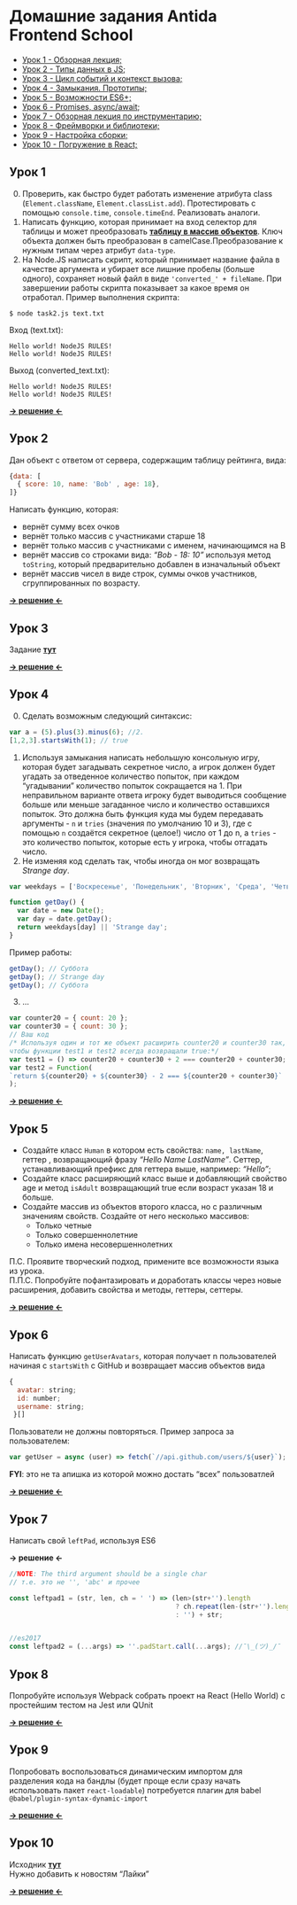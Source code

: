 # Домашние задания Antida Frontend School
* [Урок 1 - Обзорная лекция;](#урок-1)
* [Урок 2 - Типы данных в JS;](#урок-2)
* [Урок 3 - Цикл событий и контекст вызова;](#урок-3)
* [Урок 4 - Замыкания. Прототипы;](#урок-4)
* [Урок 5 - Возможности ES6+;](#урок-5)
* [Урок 6 - Promises, async/await;](#урок-6)
* [Урок 7 - Обзорная лекция по инструментарию;](#урок-7)
* [Урок 8 - Фреймворки и библиотеки;](#урок-8)
* [Урок 9 - Настройка сборки;](#урок-9)
* [Урок 10 - Погружение в React;](#урок-10)


## Урок 1

0. Проверить, как быстро будет работать изменение атрибута class (`Element.className`, `Element.classList.add`). Протестировать с помощью `console.time`, `console.timeEnd`. Реализовать аналоги.
1. Написать функцию, которая принимает на вход селектор для таблицы и может преобразовать **[таблицу в массив объектов](https://output.jsbin.com/gevudig/1/)**. Ключ объекта должен быть преобразован в camelCase.Преобразование к нужным типам через атрибут `data-type`.
2. На Node.JS написать скрипт, который принимает название файла в качестве аргумента и убирает все лишние пробелы (больше одного), сохраняет новый файл в виде `'converted_' + fileName`. При завершении работы скрипта показывает за какое время он отработал. Пример выполнения скрипта:
```
$ node task2.js text.txt
```
Вход (text.txt):
```
Hello world! NodeJS RULES!
Hello world! NodeJS RULES!
```
Выход (converted_text.txt):
```
Hello world! NodeJS RULES!
Hello world! NodeJS RULES!
```

**[→ решение ←](/lesson-1)**



## Урок 2

Дан объект с ответом от сервера, содержащим таблицу рейтинга, вида:
```javascript
{data: [
  { score: 10, name: 'Bob' , age: 18},
]}
```
Написать функцию, которая:
  * вернёт сумму всех очков
  * вернёт только массив с участниками старше 18
  * вернёт только массив с участниками с именем, начинающимся на B
  * вернёт массив со строками вида: *“Bob - 18: 10”* используя метод `toString`, который предварительно добавлен в изначальный объект
  * вернёт массив чисел в виде строк, суммы очков участников, сгруппированных по возрасту.

**[→ решение ←](/lesson-2)**



## Урок 3

Задание **[тут](https://docs.google.com/document/d/1teOurPKQMmLJi4RMWrM9FA035t4OoyVOIHLSKjsxH60/edit)**

**[→ решение ←](/lesson-3)**


## Урок 4

0. Сделать возможным следующий синтаксис:
```javascript
var a = (5).plus(3).minus(6); //2. 
[1,2,3].startsWith(1); // true
```
1. Используя замыкания написать небольшую консольную игру, которая будет загадывать секретное число, а игрок должен будет угадать за отведенное количество попыток, при каждом “угадывании” количество попыток сокращается на 1. При неправильном варианте ответа игроку будет выводиться сообщение больше или меньше загаданное число и количество оставшихся попыток. Это должна быть функция куда мы будем передавать аргументы - `n` и `tries` (значения по умолчанию 10 и 3), где с помощью `n` создаётся секретное (целое!) число от 1 до n, а `tries` - это количество попыток, которые есть у игрока, чтобы отгадать число.
2. Не изменяя код сделать так, чтобы иногда он мог возвращать *Strange day*.
```javascript
var weekdays = ['Воскресенье', 'Понедельник', 'Вторник', 'Среда', 'Четверг', 'Пятница', 'Суббота'];

function getDay() {
  var date = new Date();
  var day = date.getDay();
  return weekdays[day] || 'Strange day';
}
```
Пример работы:
```javascript
getDay(); // Суббота
getDay(); // Strange day
getDay(); // Суббота
```
3. ...
```javascript
var counter20 = { count: 20 };
var counter30 = { count: 30 };
// Ваш код
/* Используя один и тот же объект расширить counter20 и counter30 так, 
чтобы функции test1 и test2 всегда возвращали true:*/
var test1 = () => counter20 + counter30 + 2 === counter20 + counter30;
var test2 = Function(
`return ${counter20} + ${counter30} - 2 === ${counter20 + counter30}`
);
```

**[→ решение ←](/lesson-4)**



## Урок 5

  * Создайте класс `Human` в котором есть свойства: `name, lastName`, геттер , возвращающий фразу *“Hello Name LastName”*. Сеттер, устанавливающий префикс для геттера выше, например: *“Hello”*;
  * Создайте класс расширяющий класс выше и добавляющий свойство age и метод `isAdult` возвращающий true если возраст указан 18 и больше.
  * Создайте массив из объектов второго класса, но с различным значениям свойств. Создайте от него несколько массивов:
    * Только четные
    * Только совершеннолетние
    * Только имена несовершеннолетних

П.С. Проявите творческий подход, примените все возможности языка из урока.  
П.П.С. Попробуйте пофантазировать и доработать классы через новые расширения, добавить свойства и методы, геттеры, сеттеры.

**[→ решение ←](/lesson-5)**



## Урок 6

Написать функцию `getUserAvatars`, которая получает n пользователей начиная с `startsWith` с GitHub и возвращает массив объектов вида 
```javascript
{
  avatar: string;
  id: number;
  username: string;
 }[]
```
  Пользователи не должны повторяться.
  Пример запроса за пользователем:
```javascript
var getUser = async (user) => fetch(`//api.github.com/users/${user}`);
```
**FYI**: это не та апишка из которой можно достать “всех” пользоватлей

**[→ решение ←](/lesson-6)**



## Урок 7

Написать свой `leftPad`, используя ES6

**→ решение ←**
```javascript
//NOTE: The third argument should be a single char
// т.е. это не '', 'abc' и прочее

const leftpad1 = (str, len, ch = ' ') => (len>(str+'').length 
                                          ? ch.repeat(len-(str+'').length) 
                                          : '') + str;


//es2017
const leftpad2 = (...args) => ''.padStart.call(...args); //¯\_(ツ)_/¯
```

## Урок 8

Попробуйте используя Webpack собрать проект на React (Hello World) с простейшим тестом на Jest или QUnit

**[→ решение ←](/lesson-8)**



## Урок 9

Попробовать воспользоваться динамическим импортом для разделения кода на бандлы (будет проще если сразу начать использовать пакет `react-loadable`) потребуется плагин для babel `@babel/plugin-syntax-dynamic-import`

**[→ решение ←](/lesson-9)**



## Урок 10

Исходник **[тут](https://github.com/loktevra/react-course-ru-v2)**  
Нужно добавить к новостям “Лайки”

**[→ решение ←](/lesson-10)**
